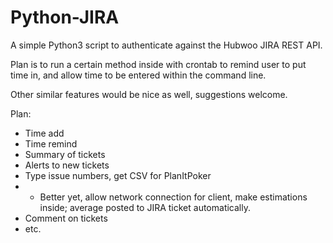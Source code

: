 # Python-JIRA

A simple Python3 script to authenticate against the Hubwoo JIRA REST API.

Plan is to run a certain method inside with crontab to remind user to put time in, and allow time to be entered within the command line.

Other similar features would be nice as well, suggestions welcome.

Plan:

- Time add
- Time remind
- Summary of tickets
- Alerts to new tickets
- Type issue numbers, get CSV for PlanItPoker
- - Better yet, allow network connection for client, make estimations inside; average posted to JIRA ticket automatically.
- Comment on tickets
- etc.
